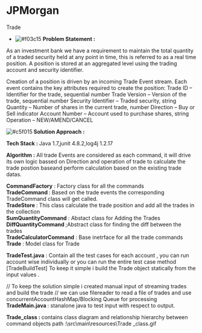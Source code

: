 # JPMorgan
Trade
- ![#f03c15](https://placehold.it/15/f03c15/000000?text=+)  <b>Problem Statement : </b>

As an investment bank we have a requirement to maintain the total quantity of a traded security held at
any point in time, this is referred to as a real time position.
A position is stored at an aggregated level using the trading account and security identifier.

Creation of a position is driven by an incoming Trade Event stream. Each event contains the key
attributes required to create the position:
Trade ID – Identifier for the trade, sequential number
Trade Version – Version of the trade, sequential number
Security Identifier – Traded security, string
Quantity – Number of shares in the current trade, number
Direction – Buy or Sell indicator
Account Number – Account used to purchase shares, string
Operation – NEW/AMEND/CANCEL


![#c5f015](https://placehold.it/15/c5f015/000000?text=+)<b> Solution Approach :</b>

 <b>Tech Stack : </b>Java 1.7,junit 4.8.2,log4j 1.2.17</br>

<b>Algorithm :</b> All trade Events are considered as each command, it will drive its own logic bassed on Direction and operation of trade to calculate the trade postion  baseand perform calculation based on the existing trade datas.

<b>CommandFactory</b> : Factory class for all the commands</br>
<b>TradeCommand </b> : Based on the trade events the corresponding TradeCommand class will get called.</br>
<b>TradeStore </b> : This class calculate the trade position and add all the trades in the collection</br>
<b>SumQuantityCommand</b>  : Abstact class for Adding the Trades</br>
<b>DiffQuantityCommand </b> ;Abstract class for finding the diff between the trades</br>
<b>TradeCalculatorCommand</b> : Base inetrface for all the trade commands</br>
<b>Trade </b> : Model class for Trade</br>

<b>TradeTest.java</b>  : Contain all the test cases for each account , you can run account wise individually or you can run the entire test case method [TradeBuildTest]
To keep it simple i build the Trade object statically from the input values .</br>


// To keep the solution simple i created  manual input of streaming trades  and build the trade
// we can use filereader to read a file of trades and use concurrentAccountHashMap/Blocking Queue for processing </br>
<b>TradeMain.java </b> : stanalone java to test input with respect to output.</br>

<b>Trade_class : </b> contains class diagram and relationship hierarchy between command objects path :\src\main\resources\Trade _class.gif
